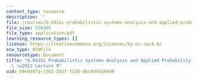 ```yaml
---
content_type: resource
description: ''
file: /courses/6-041sc-probabilistic-systems-analysis-and-applied-probability-fall-2013/b9e0407ac5b25b2ff526dbc0d94204d9_MIT6_041SCF13_lec09_300k.pdf
file_size: 576405
file_type: application/pdf
learning_resource_types: []
license: https://creativecommons.org/licenses/by-nc-sa/4.0/
ocw_type: OCWFile
resourcetype: Document
title: "6.041SC Probabilistic Systems Analysis and Applied Probability, Fall 2013Transcript\
  \ \u2013 Lecture 9"
uid: b9e0407a-c5b2-5b2f-f526-dbc0d94204d9
---
```

